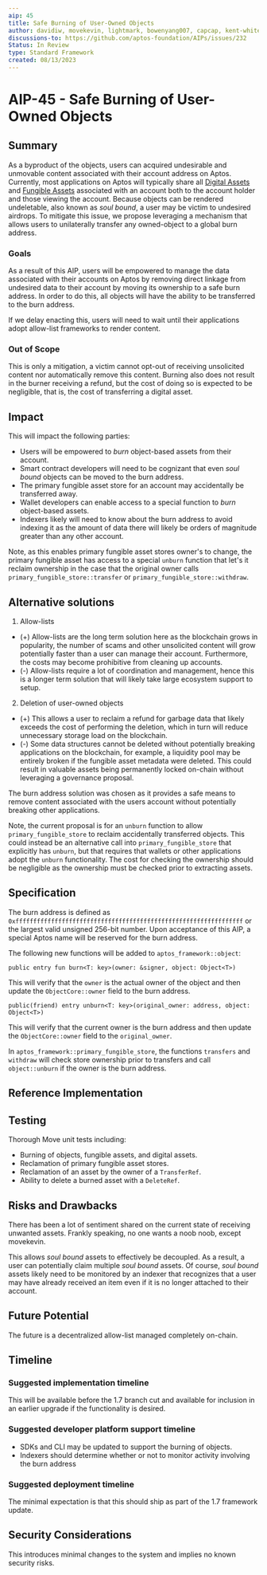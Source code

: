 ```yaml
---
aip: 45
title: Safe Burning of User-Owned Objects
author: davidiw, movekevin, lightmark, bowenyang007, capcap, kent-white
discussions-to: https://github.com/aptos-foundation/AIPs/issues/232
Status: In Review
type: Standard Framework
created: 08/13/2023
---
```


# AIP-45 - Safe Burning of User-Owned Objects
  
## Summary

As a byproduct of the objects, users can acquired undesirable and unmovable content associated with their account address on Aptos. Currently, most applications on Aptos will typically share all [Digital Assets](https://github.com/aptos-foundation/AIPs/blob/main/aips/aip-11.md) and [Fungible Assets](https://github.com/aptos-foundation/AIPs/blob/main/aips/aip-21.md) associated with an account both to the account holder and those viewing the account. Because objects can be rendered undeletable, also known as *soul bound*, a user may be victim to undesired airdrops. To mitigate this issue, we propose leveraging a mechanism that allows users to unilaterally transfer any owned-object to a global burn address.

### Goals

As a result of this AIP, users will be empowered to manage the data associated with their accounts on Aptos by removing direct linkage from undesired data to their account by moving its ownership to a safe burn address. In order to do this, all objects will have the ability to be transferred to the burn address.

If we delay enacting this, users will need to wait until their applications adopt allow-list frameworks to render content.

### Out of Scope

This is only a mitigation, a victim cannot opt-out of receiving unsolicited content nor automatically remove this content. Burning also does not result in the burner receiving a refund, but the cost of doing so is expected to be negligible, that is, the cost of transferring a digital asset.

## Impact

This will impact the following parties:
* Users will be empowered to *burn* object-based assets from their account.
* Smart contract developers will need to be cognizant that even *soul bound* objects can be moved to the burn address.
* The primary fungible asset store for an account may accidentally be transferred away.
* Wallet developers can enable access to a special function to *burn* object-based assets.
* Indexers likely will need to know about the burn address to avoid indexing it as the amount of data there will likely be orders of magnitude greater than any other account.

Note, as this enables primary fungible asset stores owner's to change, the primary fungible asset has access to a special `unburn` function that let's it reclaim ownership in the case that the original owner calls `primary_fungible_store::transfer` or `primary_fungible_store::withdraw`.

## Alternative solutions

1. Allow-lists
  * (+) Allow-lists are the long term solution here as the blockchain grows in popularity, the number of scams and other unsolicited content will grow potentially faster than a user can manage their account. Furthermore, the costs may become prohibitive from cleaning up accounts.
  * (-) Allow-lists require a lot of coordination and management, hence this is a longer term solution that will likely take large ecosystem support to setup.
2. Deletion of user-owned objects
  * (+) This allows a user to reclaim a refund for garbage data that likely exceeds the cost of performing the deletion, which in turn will reduce unnecessary storage load on the blockchain.
  * (-) Some data structures cannot be deleted without potentially breaking applications on the blockchain, for example, a liquidity pool may be entirely broken if the fungible asset metadata were deleted. This could result in valuable assets being permanently locked on-chain without leveraging a governance proposal.

The burn address solution was chosen as it provides a safe means to remove content associated with the users account without potentially breaking other applications.

Note, the current proposal is for an `unburn` function to allow `primary_fungible_store` to reclaim accidentally transferred objects. This could instead be an alternative call into `primary_fungible_store` that explicitly has `unburn`, but that requires that wallets or other applications adopt the `unburn` functionality. The cost for checking the ownership should be negligible as the ownership must be checked prior to extracting assets.

## Specification

The burn address is defined as `0xffffffffffffffffffffffffffffffffffffffffffffffffffffffffffffffff` or the largest valid unsigned 256-bit number. Upon acceptance of this AIP, a special Aptos name will be reserved for the burn address.

The following new functions will be added to `aptos_framework::object`:

`public entry fun burn<T: key>(owner: &signer, object: Object<T>)`

This will verify that the `owner` is the actual owner of the object and then update the `ObjectCore::owner` field to the burn address.

`public(friend) entry unburn<T: key>(original_owner: address, object: Object<T>)`

This will verify that the current owner is the burn address and then update the `ObjectCore::owner` field to the `original_owner`.

In `aptos_framework::primary_fungible_store`, the functions `transfers` and `withdraw` will check store ownership prior to transfers and call `object::unburn` if the owner is the burn address.

## Reference Implementation

## Testing 

Thorough Move unit tests including:
* Burning of objects, fungible assets, and digital assets.
* Reclamation of primary fungible asset stores.
* Reclamation of an asset by the owner of a `TransferRef`.
* Ability to delete a burned asset with a `DeleteRef`.

## Risks and Drawbacks

There has been a lot of sentiment shared on the current state of receiving unwanted assets. Frankly speaking, no one wants a noob noob, except movekevin.

This allows *soul bound* assets to effectively be decoupled. As a result, a user can potentially claim multiple *soul bound* assets. Of course, *soul bound* assets likely need to be monitored by an indexer that recognizes that a user may have already received an item even if it is no longer attached to their account.

## Future Potential

The future is a decentralized allow-list managed completely on-chain.

## Timeline

### Suggested implementation timeline

This will be available before the 1.7 branch cut and available for inclusion in an earlier upgrade if the functionality is desired.

### Suggested developer platform support timeline

* SDKs and CLI may be updated to support the burning of objects.
* Indexers should determine whether or not to monitor activity involving the burn address

### Suggested deployment timeline

The minimal expectation is that this should ship as part of the 1.7 framework update.

## Security Considerations

This introduces minimal changes to the system and implies no known security risks.
